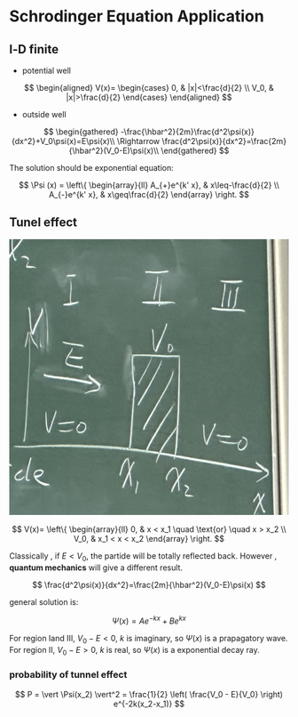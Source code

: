 # Schrodinger Equation Application

## l-D finite

- potential well

$$
\begin{aligned}
    V(x)=
    \begin{cases}
        0, & |x|<\frac{d}{2} \\
        V_0, & |x|>\frac{d}{2}
    \end{cases}
\end{aligned}
$$

- outside well

$$
\begin{gathered}
-\frac{\hbar^2}{2m}\frac{d^2\psi(x)}{dx^2}+V_0\psi(x)=E\psi(x)\\
\Rightarrow \frac{d^2\psi(x)}{dx^2}=\frac{2m}{\hbar^2}(V_0-E)\psi(x)\\
\end{gathered}
$$

The solution should be exponential equation:

$$
\Psi (x) = 
\left\{
\begin{array}{ll}
    A_{+}e^{k' x}, & x\leq-\frac{d}{2} \\
    A_{-}e^{k' x}, & x\geq\frac{d}{2}
\end{array}
\right.
$$

## Tunel effect

![Tunel effect](https://raw.githubusercontent.com/dcldyhb/Freshman-Notes-Image-Host/main/202504181642705.png)

$$
V(x)=
\left\{
\begin{array}{ll}
    0, & x < x_1 \quad \text{or} \quad x > x_2 \\
    V_0, & x_1 < x < x_2
\end{array}
\right.
$$

Classically , if $E<V_0$, the partide will be totally reflected back.
However , **quantum mechanics** will give a different result.


$$
\frac{d^2\psi(x)}{dx^2}=\frac{2m}{\hbar^2}(V_0-E)\psi(x)
$$

general solution is:

$$
\Psi (x) = Ae^{-k x} + Be^{k x}
$$

For region Ⅰand Ⅲ, $V_0 - E < 0$, $k$ is imaginary, so $\Psi(x)$ is a prapagatory wave.
For region Ⅱ, $V_0 - E > 0$, $k$ is real, so $\Psi(x)$ is a exponential decay ray.

### probability of tunnel effect

$$
P = \vert \Psi(x_2) \vert^2 = \frac{1}{2} \left( \frac{V_0 - E}{V_0} \right) e^{-2k(x_2-x_1)}
$$

